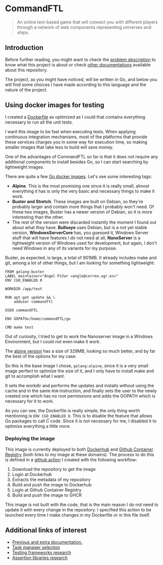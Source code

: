 # CommandFTL

> An online text-based game that will connect you with different players through a network of web components representing universes and ships.

## Introduction

Before further reading, you might want to check the [problem description](https://github.com/Anglepi/CommandFTL/blob/main/docs/ProblemDescription.md) to know what this project is about or check [other documentations](https://github.com/Anglepi/CommandFTL/blob/main/docs/README.md) available about this repository.

The project, as you might have noticed, will be written in Go, and below you will find some choices I have made according to this language and the nature of the project.

## Using docker images for testing

I created a [Dockerfile](https://github.com/Anglepi/CommandFTL/blob/main/Dockerfile) as optimized as I could that contains everything necessary to run all the unit tests.

I want this image to be fast when executing tests. When applying continuous integration mechanisms, most of the platforms that provide these services charges you in some way for execution time, so making smaller images that take less to build will save money.

One of the advantages of CommandFTL so far is that it does not require any additional components to install besides Go, so I can start searching by lightweight images.

There are quite a few [Go docker images](https://hub.docker.com/_/golang). Let's see some interesting tags:

- **Alpine**. This is the most promising one since it is really small, almost everything it has is only the very basic and necessary things to make it work.
- **Buster and Stretch**. These images are built on Debian, so they're probably larger and contain more things that I probably won't need. Of these two images, Buster has a newer version of Debian, so it is more interesting than the other.
- The rest of the version were discarded instantly the moment I found out about what they have. **Bullseye** uses Debian, but is a not yet stable version, **WindowsServerCore** has, you guessed it, Windows Server stuff that will have features I do not need at all, **NanoServer** is a lightweight version of Windows used for development, but again, I don't need Windows in any of its variants for my purpose.

Buster, as expected, is large, a total of 901MB. It already includes make and git, among a lot of other things, but I am looking for something lightweight:

```
FROM golang:buster
LABEL maintainer="Ángel Píñar <angle@correo.ugr.es>"
ENV CGO_ENABLED 0

WORKDIR /app/test

RUN apt-get update && \
    adduser commandftl

USER commandFTL

ENV GOPATH=/home/commandFTL/go

CMD make test
```

Out of curiosity, I tried to get to work the Nanoserver image in a Windows Environment, but I could not even make it work.

The [alpine version](https://github.com/Anglepi/CommandFTL/blob/main/Dockerfile) has a size of 329MB, looking so much better, and by far the best of the options for my case.

So this is the base image I chose, `golang:alpine`, since it is a very small image perfect to optimize the size of it, and I only have to install make and git to accomplish what I want.

It sets the workdir and performs the updates and installs without using the cache and in the same `RUN` instruction, and finally sets the user to the newly created one which has no root permissions and adds the GOPATH which is necessary for it to work.

As you can see, the Dockerfile is really simple, the only thing worth mentioning is `ENV CGO_ENABLED 0`. This is to disable the feature that allows Go packages to call C code. Since it is not necessary for me, I disabled it to optimize everything a little more.

### Deploying the image

This image is currently deployed to both [Dockerhub](https://hub.docker.com/r/anglepi/commandftl) and [Github Container Registry](https://github.com/Anglepi/CommandFTL/pkgs/container/commandftl) (both links to my image at these domains). The process to do this is defined in a [github action](https://github.com/Anglepi/CommandFTL/blob/main/.github/workflows/deploy-test-image.yml) I created with the following workflow:

1. Download the repository to get the image
1. Login at Dockerhub
1. Extracts the metadata of my repository
1. Build and push the image to Dockerhub
1. Login at Github Container Registry
1. Build and push the image to GHCR

This image is not built with the code, that is the main reason I do not need to update it with every change in the repository. I specified this action to be launched every time I make changes in my Dockerfile or in this file itself.

## Additional links of interest

- [Previous and extra documentation.](https://github.com/Anglepi/CommandFTL/blob/main/docs/README.md)
- [Task manager selection](https://github.com/Anglepi/CommandFTL/blob/main/docs/TaskManager.md)
- [Testing frameworks research](https://github.com/Anglepi/CommandFTL/blob/main/docs/TestingFramework.md)
- [Assertion libraries research](https://github.com/Anglepi/CommandFTL/blob/main/docs/AssertionLibrary.md)
